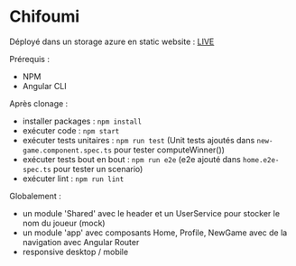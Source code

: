 # Chifoumi
   
Déployé dans un storage azure en static website : [LIVE](https://demo6dc27908.z28.web.core.windows.net)   
   
   
Prérequis :   
 - NPM   
 - Angular CLI   
   
   
Après clonage :   
 - installer packages : `npm install`   
 - exécuter code : `npm start`   
 - exécuter tests unitaires : `npm run test` (Unit tests ajoutés dans `new-game.component.spec.ts` pour tester computeWinner())   
 - exécuter tests bout en bout : `npm run e2e` (e2e ajouté dans `home.e2e-spec.ts` pour tester un scenario)   
 - exécuter lint : `npm run lint`   
   
   
Globalement :   
 - un module 'Shared' avec le header et un UserService pour stocker le nom du joueur (mock)   
 - un module 'app' avec composants Home, Profile, NewGame avec de la navigation avec Angular Router   
 - responsive desktop / mobile   

